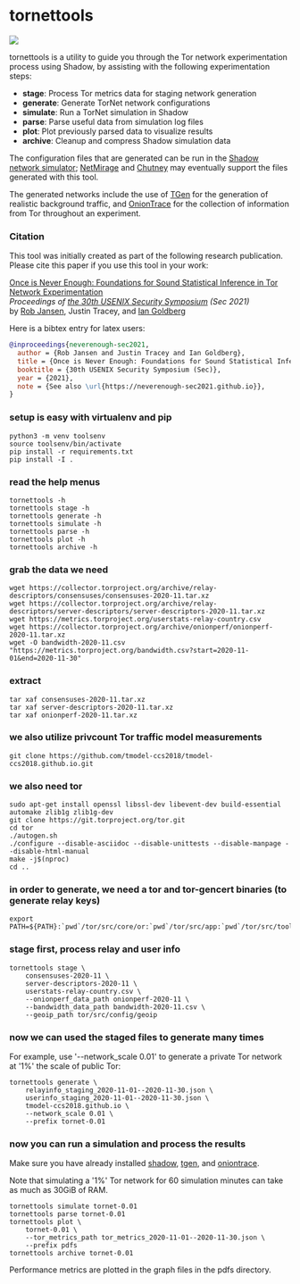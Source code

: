 # tornettools

![](https://github.com/shadow/tornettools/workflows/Build/badge.svg)

tornettools is a utility to guide you through the Tor network
experimentation process using Shadow, by assisting with the
following experimentation steps:

  - **stage**:     Process Tor metrics data for staging network generation
  - **generate**:  Generate TorNet network configurations
  - **simulate**:  Run a TorNet simulation in Shadow
  - **parse**:     Parse useful data from simulation log files
  - **plot**:      Plot previously parsed data to visualize results
  - **archive**:   Cleanup and compress Shadow simulation data

The configuration files that are generated can be run in the
[Shadow network simulator](https://github.com/shadow/shadow);
[NetMirage](https://crysp.uwaterloo.ca/software/netmirage)
and
[Chutney](https://gitweb.torproject.org/chutney.git)
may eventually support the files generated with this tool.

The generated networks include the use of
[TGen](https://github.com/shadow/tgen)
for the generation of realistic background traffic, and
[OnionTrace](https://github.com/shadow/oniontrace)
for the collection of information from Tor throughout an experiment.

### Citation

This tool was initially created as part of the following research publication. Please cite this paper if you use this tool in your work:

[Once is Never Enough: Foundations for Sound Statistical Inference in Tor Network Experimentation](https://www.robgjansen.com/publications/neverenough-sec2021.pdf)  
_Proceedings of [the 30th USENIX Security Symposium](https://www.usenix.org/conference/usenixsecurity21) (Sec 2021)_  
by [Rob Jansen](https://www.robgjansen.com), Justin Tracey, and [Ian Goldberg](https://cs.uwaterloo.ca/~iang)  

Here is a bibtex entry for latex users:

```bibtex
@inproceedings{neverenough-sec2021,
  author = {Rob Jansen and Justin Tracey and Ian Goldberg},
  title = {Once is Never Enough: Foundations for Sound Statistical Inference in {Tor} Network Experimentation},
  booktitle = {30th USENIX Security Symposium (Sec)},
  year = {2021},
  note = {See also \url{https://neverenough-sec2021.github.io}},
}
```

### setup is easy with virtualenv and pip

    python3 -m venv toolsenv
    source toolsenv/bin/activate
    pip install -r requirements.txt
    pip install -I .

### read the help menus

    tornettools -h
    tornettools stage -h
    tornettools generate -h
    tornettools simulate -h
    tornettools parse -h
    tornettools plot -h
    tornettools archive -h

### grab the data we need

    wget https://collector.torproject.org/archive/relay-descriptors/consensuses/consensuses-2020-11.tar.xz
    wget https://collector.torproject.org/archive/relay-descriptors/server-descriptors/server-descriptors-2020-11.tar.xz
    wget https://metrics.torproject.org/userstats-relay-country.csv
    wget https://collector.torproject.org/archive/onionperf/onionperf-2020-11.tar.xz
    wget -O bandwidth-2020-11.csv "https://metrics.torproject.org/bandwidth.csv?start=2020-11-01&end=2020-11-30"

### extract

    tar xaf consensuses-2020-11.tar.xz
    tar xaf server-descriptors-2020-11.tar.xz
    tar xaf onionperf-2020-11.tar.xz

### we also utilize privcount Tor traffic model measurements

    git clone https://github.com/tmodel-ccs2018/tmodel-ccs2018.github.io.git

### we also need tor

    sudo apt-get install openssl libssl-dev libevent-dev build-essential automake zlib1g zlib1g-dev
    git clone https://git.torproject.org/tor.git
    cd tor
    ./autogen.sh
    ./configure --disable-asciidoc --disable-unittests --disable-manpage --disable-html-manual
    make -j$(nproc)
    cd ..

### in order to generate, we need a tor and tor-gencert binaries (to generate relay keys)

    export PATH=${PATH}:`pwd`/tor/src/core/or:`pwd`/tor/src/app:`pwd`/tor/src/tools

### stage first, process relay and user info

    tornettools stage \
        consensuses-2020-11 \
        server-descriptors-2020-11 \
        userstats-relay-country.csv \
        --onionperf_data_path onionperf-2020-11 \
        --bandwidth_data_path bandwidth-2020-11.csv \
        --geoip_path tor/src/config/geoip

### now we can used the staged files to generate many times

For example, use '--network_scale 0.01' to generate a private Tor network at '1%' the scale of public Tor:

    tornettools generate \
        relayinfo_staging_2020-11-01--2020-11-30.json \
        userinfo_staging_2020-11-01--2020-11-30.json \
        tmodel-ccs2018.github.io \
        --network_scale 0.01 \
        --prefix tornet-0.01

### now you can run a simulation and process the results

Make sure you have already installed [shadow](https://github.com/shadow/shadow), [tgen](https://github.com/shadow/tgen), and [oniontrace](https://github.com/shadow/oniontrace).

Note that simulating a '1%' Tor network for 60 simulation minutes can take as much as 30GiB of RAM.

    tornettools simulate tornet-0.01
    tornettools parse tornet-0.01
    tornettools plot \
        tornet-0.01 \
        --tor_metrics_path tor_metrics_2020-11-01--2020-11-30.json \
        --prefix pdfs
    tornettools archive tornet-0.01

Performance metrics are plotted in the graph files in the pdfs directory.
